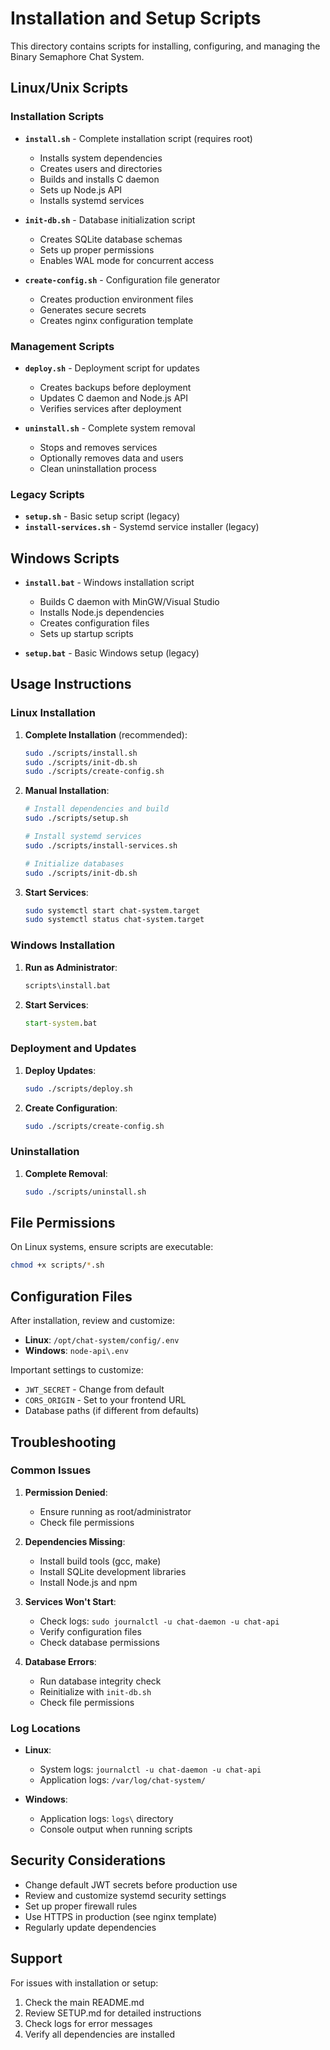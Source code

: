 # Installation and Setup Scripts

This directory contains scripts for installing, configuring, and managing the Binary Semaphore Chat System.

## Linux/Unix Scripts

### Installation Scripts

- **`install.sh`** - Complete installation script (requires root)
  - Installs system dependencies
  - Creates users and directories
  - Builds and installs C daemon
  - Sets up Node.js API
  - Installs systemd services

- **`init-db.sh`** - Database initialization script
  - Creates SQLite database schemas
  - Sets up proper permissions
  - Enables WAL mode for concurrent access

- **`create-config.sh`** - Configuration file generator
  - Creates production environment files
  - Generates secure secrets
  - Creates nginx configuration template

### Management Scripts

- **`deploy.sh`** - Deployment script for updates
  - Creates backups before deployment
  - Updates C daemon and Node.js API
  - Verifies services after deployment

- **`uninstall.sh`** - Complete system removal
  - Stops and removes services
  - Optionally removes data and users
  - Clean uninstallation process

### Legacy Scripts

- **`setup.sh`** - Basic setup script (legacy)
- **`install-services.sh`** - Systemd service installer (legacy)

## Windows Scripts

- **`install.bat`** - Windows installation script
  - Builds C daemon with MinGW/Visual Studio
  - Installs Node.js dependencies
  - Creates configuration files
  - Sets up startup scripts

- **`setup.bat`** - Basic Windows setup (legacy)

## Usage Instructions

### Linux Installation

1. **Complete Installation** (recommended):
   ```bash
   sudo ./scripts/install.sh
   sudo ./scripts/init-db.sh
   sudo ./scripts/create-config.sh
   ```

2. **Manual Installation**:
   ```bash
   # Install dependencies and build
   sudo ./scripts/setup.sh
   
   # Install systemd services
   sudo ./scripts/install-services.sh
   
   # Initialize databases
   sudo ./scripts/init-db.sh
   ```

3. **Start Services**:
   ```bash
   sudo systemctl start chat-system.target
   sudo systemctl status chat-system.target
   ```

### Windows Installation

1. **Run as Administrator**:
   ```cmd
   scripts\install.bat
   ```

2. **Start Services**:
   ```cmd
   start-system.bat
   ```

### Deployment and Updates

1. **Deploy Updates**:
   ```bash
   sudo ./scripts/deploy.sh
   ```

2. **Create Configuration**:
   ```bash
   sudo ./scripts/create-config.sh
   ```

### Uninstallation

1. **Complete Removal**:
   ```bash
   sudo ./scripts/uninstall.sh
   ```

## File Permissions

On Linux systems, ensure scripts are executable:
```bash
chmod +x scripts/*.sh
```

## Configuration Files

After installation, review and customize:

- **Linux**: `/opt/chat-system/config/.env`
- **Windows**: `node-api\.env`

Important settings to customize:
- `JWT_SECRET` - Change from default
- `CORS_ORIGIN` - Set to your frontend URL
- Database paths (if different from defaults)

## Troubleshooting

### Common Issues

1. **Permission Denied**:
   - Ensure running as root/administrator
   - Check file permissions

2. **Dependencies Missing**:
   - Install build tools (gcc, make)
   - Install SQLite development libraries
   - Install Node.js and npm

3. **Services Won't Start**:
   - Check logs: `sudo journalctl -u chat-daemon -u chat-api`
   - Verify configuration files
   - Check database permissions

4. **Database Errors**:
   - Run database integrity check
   - Reinitialize with `init-db.sh`
   - Check file permissions

### Log Locations

- **Linux**: 
  - System logs: `journalctl -u chat-daemon -u chat-api`
  - Application logs: `/var/log/chat-system/`
  
- **Windows**:
  - Application logs: `logs\` directory
  - Console output when running scripts

## Security Considerations

- Change default JWT secrets before production use
- Review and customize systemd security settings
- Set up proper firewall rules
- Use HTTPS in production (see nginx template)
- Regularly update dependencies

## Support

For issues with installation or setup:
1. Check the main README.md
2. Review SETUP.md for detailed instructions
3. Check logs for error messages
4. Verify all dependencies are installed